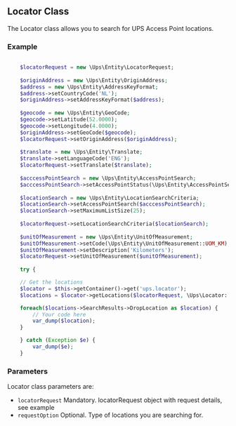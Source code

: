 <a name="locator-class"></a>
## Locator Class

The Locator class allows you to search for UPS Access Point locations.

<a name="locator-class-example"></a>
### Example

```php

    $locatorRequest = new \Ups\Entity\LocatorRequest;
    
    $originAddress = new \Ups\Entity\OriginAddress;
    $address = new \Ups\Entity\AddressKeyFormat;
    $address->setCountryCode('NL');
    $originAddress->setAddressKeyFormat($address);
    
    $geocode = new \Ups\Entity\GeoCode;
    $geocode->setLatitude(52.0000);
    $geocode->setLongitude(4.0000);
    $originAddress->setGeoCode($geocode);
    $locatorRequest->setOriginAddress($originAddress);
    
    $translate = new \Ups\Entity\Translate;
    $translate->setLanguageCode('ENG');
    $locatorRequest->setTranslate($translate);
    
    $acccessPointSearch = new \Ups\Entity\AccessPointSearch;
    $acccessPointSearch->setAccessPointStatus(\Ups\Entity\AccessPointSearch::STATUS_ACTIVE_AVAILABLE);
    
    $locationSearch = new \Ups\Entity\LocationSearchCriteria;
    $locationSearch->setAccessPointSearch($acccessPointSearch);
    $locationSearch->setMaximumListSize(25);
    
    $locatorRequest->setLocationSearchCriteria($locationSearch);
    
    $unitOfMeasurement = new \Ups\Entity\UnitOfMeasurement;
    $unitOfMeasurement->setCode(\Ups\Entity\UnitOfMeasurement::UOM_KM);
    $unitOfMeasurement->setDescription('Kilometers');
    $locatorRequest->setUnitOfMeasurement($unitOfMeasurement);
    
    try {

    // Get the locations
    $locator = $this->getContainer()->get('ups.locator');
    $locations = $locator->getLocations($locatorRequest, \Ups\Locator::OPTION_UPS_ACCESS_POINT_LOCATIONS);

	foreach($locations->SearchResults->DropLocation as $location) {
		// Your code here
		var_dump($location);
	}

    } catch (Exception $e) {
        var_dump($e);
    }
```

<a name="locator-class-parameters"></a>
### Parameters

Locator class parameters are:

 * `locatorRequest` Mandatory. locatorRequest object with request details, see example
 * `requestOption` Optional. Type of locations you are searching for.